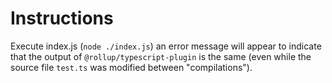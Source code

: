 # Instructions

Execute index.js (`node ./index.js`) an error message will appear to indicate that the output of `@rollup/typescript-plugin` is the same (even while the source file `test.ts` was modified between "compilations").
